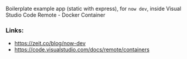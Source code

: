 
Boilerplate example app (static with express), for `now dev`, inside Visual Studio Code Remote - Docker Container

### Links:

 - https://zeit.co/blog/now-dev
 - https://code.visualstudio.com/docs/remote/containers 
